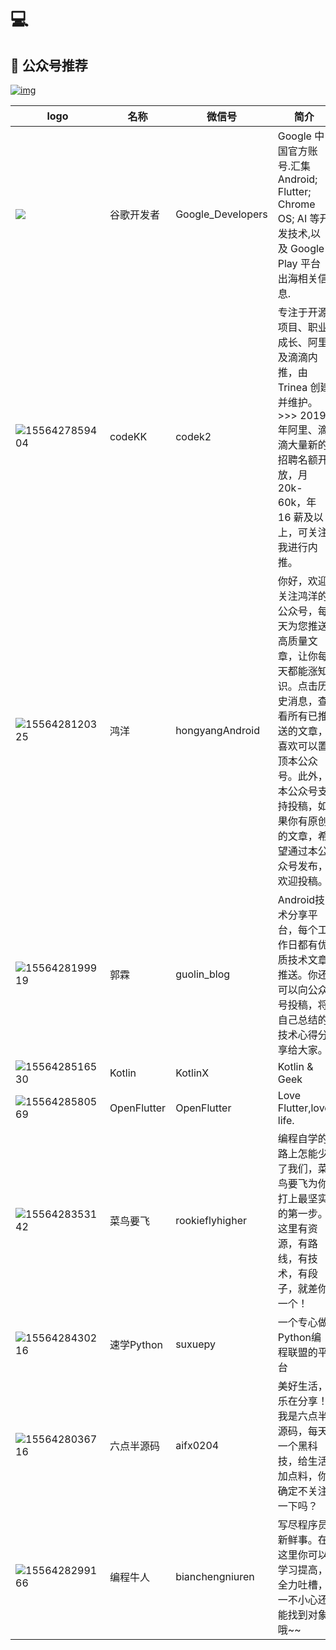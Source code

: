 # :computer: 

## :file_folder: 公众号推荐


[![img](https://weixin.sogou.com/new/pc/images/logo_140x34.png)](<https://weixin.sogou.com/>)


| logo                                                         | 名称        | 微信号            | 简介                                                         |
| ------------------------------------------------------------ | ----------- | ----------------- | ------------------------------------------------------------ |
| ![](https://sogrey.github.io/GithubPagePics/icons/1556424722090.png) | 谷歌开发者  | Google_Developers | Google 中国官方账号.汇集 Android; Flutter; Chrome OS; AI 等开发技术,以及 Google Play 平台出海相关信息. |
| ![1556427859404](https://sogrey.github.io/GithubPagePics/icons/1556427859404.png) | codeKK      | codek2            | 专注于开源项目、职业成长、阿里及滴滴内推，由 Trinea 创建并维护。>>> 2019 年阿里、滴滴大量新的招聘名额开放，月 20k-60k，年 16 薪及以上，可关注我进行内推。 |
| ![1556428120325](https://sogrey.github.io/GithubPagePics/icons/1556428120325.png) | 鸿洋        | hongyangAndroid   | 你好，欢迎关注鸿洋的公众号，每天为您推送高质量文章，让你每天都能涨知识。点击历史消息，查看所有已推送的文章，喜欢可以置顶本公众号。此外，本公众号支持投稿，如果你有原创的文章，希望通过本公众号发布，欢迎投稿。 |
| ![1556428199919](https://sogrey.github.io/GithubPagePics/icons/1556428199919.png) | 郭霖        | guolin_blog       | Android技术分享平台，每个工作日都有优质技术文章推送。你还可以向公众号投稿，将自己总结的技术心得分享给大家。 |
| ![1556428516530](https://sogrey.github.io/GithubPagePics/icons/1556428516530.png) | Kotlin      | KotlinX           | Kotlin & Geek                                                |
| ![1556428580569](https://sogrey.github.io/GithubPagePics/icons/1556428580569.png) | OpenFlutter | OpenFlutter       | Love Flutter,love life.                                      |
| ![1556428353142](https://sogrey.github.io/GithubPagePics/icons/1556428353142.png) | 菜鸟要飞    | rookieflyhigher   | 编程自学的路上怎能少了我们，菜鸟要飞为你打上最坚实的第一步。这里有资源，有路线，有技术，有段子，就差你一个！ |
| ![1556428430216](https://sogrey.github.io/GithubPagePics/icons/1556428430216.png) | 速学Python  | suxuepy           | 一个专心做Python编程联盟的平台                               |
| ![1556428036716](https://sogrey.github.io/GithubPagePics/icons/1556428036716.png) | 六点半源码  | aifx0204          | 美好生活，乐在分享！我是六点半源码，每天一个黑科技，给生活加点料，你确定不关注一下吗？ |
| ![1556428299166](https://sogrey.github.io/GithubPagePics/icons/1556428299166.png) | 编程牛人    | bianchengniuren   | 写尽程序员新鲜事。在这里你可以学习提高，全力吐槽，一不小心还能找到对象哦~~ |




